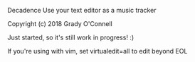 Decadence
Use your text editor as a music tracker

Copyright (c) 2018 Grady O'Connell

Just started, so it's still work in progress! :)

If you're using with vim, set virtualedit=all to edit beyond EOL

